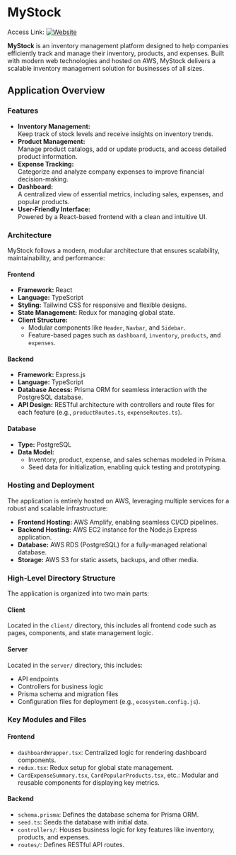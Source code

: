 # MyStock  
Access Link:
[![Website](https://img.shields.io/badge/website-live-brightgreen)](https://main.d3eigui9bcmrz3.amplifyapp.com/)  

**MyStock** is an inventory management platform designed to help companies efficiently track and manage their inventory, products, and expenses. Built with modern web technologies and hosted on AWS, MyStock delivers a scalable inventory management solution for businesses of all sizes.  

## Application Overview  

### Features  
- **Inventory Management:**  
  Keep track of stock levels and receive insights on inventory trends.  
- **Product Management:**  
  Manage product catalogs, add or update products, and access detailed product information.  
- **Expense Tracking:**  
  Categorize and analyze company expenses to improve financial decision-making.  
- **Dashboard:**  
  A centralized view of essential metrics, including sales, expenses, and popular products.  
- **User-Friendly Interface:**  
  Powered by a React-based frontend with a clean and intuitive UI.  

### Architecture  
MyStock follows a modern, modular architecture that ensures scalability, maintainability, and performance:  

#### **Frontend**  
- **Framework:** React  
- **Language:** TypeScript  
- **Styling:** Tailwind CSS for responsive and flexible designs.  
- **State Management:** Redux for managing global state.  
- **Client Structure:**  
  - Modular components like `Header`, `Navbar`, and `Sidebar`.  
  - Feature-based pages such as `dashboard`, `inventory`, `products`, and `expenses`.  

#### **Backend**  
- **Framework:** Express.js  
- **Language:** TypeScript  
- **Database Access:** Prisma ORM for seamless interaction with the PostgreSQL database.  
- **API Design:** RESTful architecture with controllers and route files for each feature (e.g., `productRoutes.ts`, `expenseRoutes.ts`).  

#### **Database**  
- **Type:** PostgreSQL  
- **Data Model:**  
  - Inventory, product, expense, and sales schemas modeled in Prisma.  
  - Seed data for initialization, enabling quick testing and prototyping.  

### Hosting and Deployment  
The application is entirely hosted on AWS, leveraging multiple services for a robust and scalable infrastructure:  
- **Frontend Hosting:** AWS Amplify, enabling seamless CI/CD pipelines.  
- **Backend Hosting:** AWS EC2 instance for the Node.js Express application.  
- **Database:** AWS RDS (PostgreSQL) for a fully-managed relational database.  
- **Storage:** AWS S3 for static assets, backups, and other media.  

### High-Level Directory Structure  
The application is organized into two main parts:  

#### **Client**  
Located in the `client/` directory, this includes all frontend code such as pages, components, and state management logic.  

#### **Server**  
Located in the `server/` directory, this includes:  
- API endpoints  
- Controllers for business logic  
- Prisma schema and migration files  
- Configuration files for deployment (e.g., `ecosystem.config.js`).  

### Key Modules and Files  
#### **Frontend**  
- `dashboardWrapper.tsx`: Centralized logic for rendering dashboard components.  
- `redux.tsx`: Redux setup for global state management.  
- `CardExpenseSummary.tsx`, `CardPopularProducts.tsx`, etc.: Modular and reusable components for displaying key metrics.  

#### **Backend**  
- `schema.prisma`: Defines the database schema for Prisma ORM.  
- `seed.ts`: Seeds the database with initial data.  
- `controllers/`: Houses business logic for key features like inventory, products, and expenses.  
- `routes/`: Defines RESTful API routes.  
